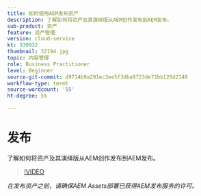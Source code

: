 ```yaml
---
title: 如何使用AEM发布资产
description: 了解如何将资产及其演绎版从AEM创作发布到AEM发布。
sub-product: 资产
feature: 资产管理
version: cloud-service
kt: 330932
thumbnail: 32194.jpg
topic: 内容管理
role: Business Practitioner
level: Beginner
source-git-commit: d9714b9a291ec3ee5f3dba9723de72bb120d2149
workflow-type: tm+mt
source-wordcount: '55'
ht-degree: 5%

---
```



# 发布

了解如何将资产及其演绎版从AEM创作发布到AEM发布。

>[!VIDEO](https://video.tv.adobe.com/v/330932/?quality=12&learn=on&hidetitle=true)

_在发布资产之前，请确保AEM Assets部署已获得AEM发布服务的许可。_